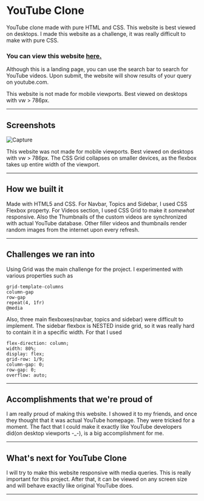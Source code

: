 # YouTube Clone
YouTube clone made with pure HTML and CSS. This website is best viewed on desktops.
I made this website as a challenge, it was really difficult to make with pure CSS.
<h3> You can view this website <a href="http://www.ytcloneproject.study">here.</a></h3>
Although this is a landing page, you can use the search bar to search for YouTube videos. Upon submit, the website will show results of your query on youtube.com.
<p> This website is not made for mobile viewports. Best viewed on desktops with vw > 786px. </p>
<hr>
<h2> Screenshots </h2>
<img src="https://i.ibb.co/59cjzbx/Capture.png" alt="Capture" border="0">
<p> This website was not made for mobile viewports. Best viewed on desktops with vw > 786px. The CSS Grid collapses on smaller devices, as the flexbox takes up entire width of the viewport.</p>

---

## How we built it
Made with HTML5 and CSS. For Navbar, Topics and Sidebar, I used CSS Flexbox property. For Videos section, I used CSS Grid to make it *somewhat* responsive. Also the Thumbnails of the custom videos are synchronized with actual YouTube database.  Other filler videos and thumbnails render random images from the internet upon every refresh.

---

## Challenges we ran into
Using Grid was the main challenge for the project. I experimented with various properties such as

```
grid-template-columns
column-gap
row-gap
repeat(4, 1fr)
@media
```

Also, three main flexboxes(navbar, topics and sidebar) were difficult to implement. The sidebar flexbox is NESTED inside grid, so it was really hard to contain it in a specific width. For that I used 

```
flex-direction: column;
width: 80%;
display: flex;
grid-row: 1/9;
column-gap: 0;
row-gap: 0;
overflow: auto;
```

---

## Accomplishments that we're proud of
I am really proud of making this website. I showed it to my friends, and once they thought that it was actual YouTube homepage. They were tricked for a moment. The fact that I could make it exactly like YouTube developers did(on desktop viewports -_-), is a big accomplishment for me.

---

## What's next for YouTube Clone
I will try to make this website responsive with media queries. This is really important for this project. After that, it can be viewed on any screen size and will behave exactly like original YouTube does.

---
